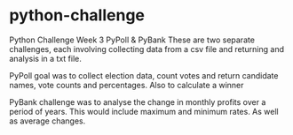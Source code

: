 # python-challenge
Python Challenge Week 3 
PyPoll & PyBank
These are two separate challenges, each involving collecting data from a csv file and returning and analysis in a txt file. 

PyPoll goal was to collect election data, count votes and return candidate names, vote counts and percentages. Also to calculate a winner

PyBank challenge was to analyse the change in monthly profits over a period of years. This would include maximum and minimum rates. As well as average changes. 
